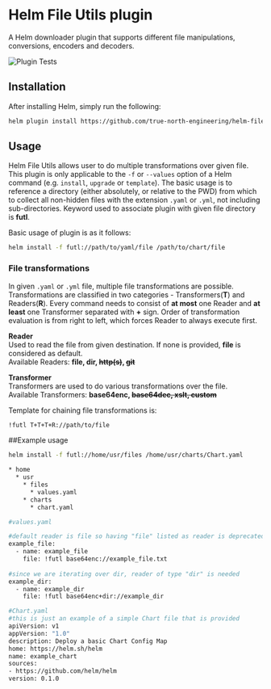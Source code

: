# Helm File Utils plugin

A Helm downloader plugin that supports different file manipulations, conversions, encoders and decoders.

![Plugin Tests](https://github.com/true-north-engineering/helm-file-utils/actions/workflows/file-utils-release.yml/badge.svg)

## Installation

After installing Helm, simply run the following:
```bash
helm plugin install https://github.com/true-north-engineering/helm-file-utils
```

## Usage

Helm File Utils allows user to do multiple transformations over given file. 
This plugin is only applicable to the `-f` or `--values` option of a Helm
command (e.g. `install`, `upgrade` or `template`).  The basic usage
is to reference a directory (either absolutely, or relative to the
PWD) from which to collect all non-hidden files with the extension
`.yaml` or `.yml`, not including sub-directories. Keyword used to 
associate plugin with given file directory is **futl**.

Basic usage of plugin is as it follows:
````bash
helm install -f futl://path/to/yaml/file /path/to/chart/file
````

### File transformations

In given `.yaml` or `.yml` file, multiple file transformations are possible.
Transformations are classified in two categories - Transformers(**T**) and Readers(**R**). 
Every command needs to consist of **at most** one Reader and **at least** one Transformer separated with **+** sign.
Order of transformation evaluation is from right to left, which forces Reader to always execute first.

**Reader**\
Used to read the file from given destination. If none is provided, **file** is considered as default.\
Available Readers: **file, dir, ~~http(s)~~, ~~git~~**

**Transformer**\
Transformers are used to do various transformations over the file.\
Available Transformers: **base64enc, ~~base64dec, xslt, custom~~**

Template for chaining file transformations is:
````bash
!futl T+T+T+R://path/to/file
````


##Example usage

````bash
helm install -f futl://home/usr/files /home/usr/charts/Chart.yaml
````

```bash
* home
  * usr
    * files
      * values.yaml
    * charts
      * chart.yaml
```

```bash
#values.yaml

#default reader is file so having "file" listed as reader is deprecated
example_file: 
  - name: example_file
    file: !futl base64enc://example_file.txt
    
#since we are iterating over dir, reader of type "dir" is needed
example_dir: 
  - name: example_dir
    file: !futl base64enc+dir://example_dir
```

```bash
#Chart.yaml
#this is just an example of a simple Chart file that is provided
apiVersion: v1
appVersion: "1.0"
description: Deploy a basic Chart Config Map
home: https://helm.sh/helm
name: example_chart
sources:
- https://github.com/helm/helm
version: 0.1.0
```